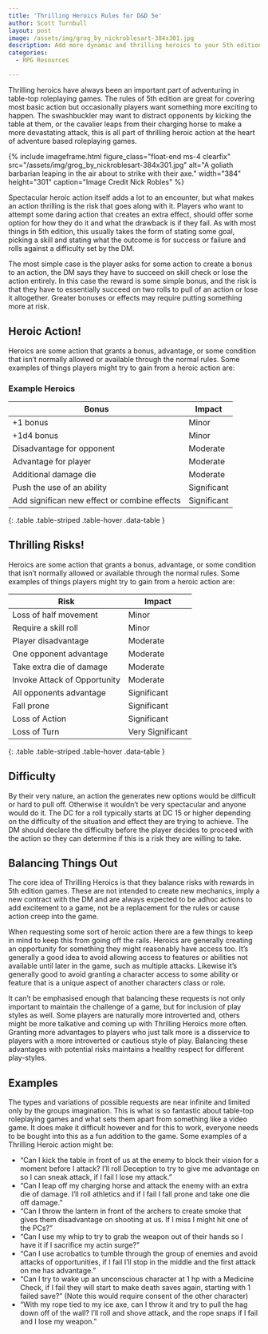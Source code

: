 ```yaml
---
title: 'Thrilling Heroics Rules for D&D 5e'
author: Scott Turnbull
layout: post
image: /assets/img/grog_by_nickroblesart-384x301.jpg
description: Add more dynamic and thrilling heroics to your 5th edition game with these rules.
categories:
  - RPG Resources

---
```


Thrilling heroics have always been an important part of adventuring in table-top roleplaying games. The rules of 5th edition are great for covering most basic action but occasionally players want something more exciting to happen. The swashbuckler may want to distract opponents by kicking the table at them, or the cavalier leaps from their charging horse to make a more devastating attack, this is all part of thrilling heroic action at the heart of adventure based roleplaying games.

{% include imageframe.html
  figure_class="float-end ms-4 clearfix"
  src="/assets/img/grog_by_nickroblesart-384x301.jpg"
  alt="A goliath barbarian leaping in the air about to strike with their axe."
  width="384" height="301"
  caption="Image Credit Nick Robles"
 %}

Spectacular heroic action itself adds a lot to an encounter, but what makes an action thrilling is the risk that goes along with it. Players who want to attempt some daring action that creates an extra effect, should offer some option for how they do it and what the drawback is if they fail. As with most things in 5th edition, this usually takes the form of stating some goal, picking a skill and stating what the outcome is for success or failure and rolls against a difficulty set by the DM.

The most simple case is the player asks for some action to create a bonus to an action, the DM says they have to succeed on skill check or lose the action entirely. In this case the reward is some simple bonus, and the risk is that they have to essentially succeed on two rolls to pull of an action or lose it altogether. Greater bonuses or effects may require putting something more at risk.

## Heroic Action!

Heroics are some action that grants a bonus, advantage, or some condition that isn&#8217;t normally allowed or available through the normal rules. Some examples of things players might try to gain from a heroic action are:

### Example Heroics

|Bonus|Impact|
|--- |--- |
|+1 bonus|Minor|
|+1d4 bonus|Minor|
|Disadvantage for opponent|Moderate|
|Advantage for player|Moderate|
|Additional damage die|Moderate|
|Push the use of an ability|Significant|
|Add significan new effect or combine effects|Significant|
{: .table .table-striped .table-hover .data-table }

## Thrilling Risks!

Heroics are some action that grants a bonus, advantage, or some condition that isn&#8217;t normally allowed or available through the normal rules. Some examples of things players might try to gain from a heroic action are:

|Risk|Impact|
|--- |--- |
|Loss of half movement|Minor|
|Require a skill roll|Minor|
|Player disadvantage|Moderate|
|One opponent advantage|Moderate|
|Take extra die of damage|Moderate|
|Invoke Attack of Opportunity|Moderate|
|All opponents advantage|Significant|
|Fall prone|Significant|
|Loss of Action|Significant|
|Loss of Turn|Very Significant|
{: .table .table-striped .table-hover .data-table }

## Difficulty

By their very nature, an action the generates new options would be difficult or hard to pull off. Otherwise it wouldn&#8217;t be very spectacular and anyone would do it. The DC for a roll typically starts at DC 15 or higher depending on the difficulty of the situation and effect they are trying to achieve. The DM should declare the difficulty before the player decides to proceed with the action so they can determine if this is a risk they are willing to take.

## Balancing Things Out

The core idea of Thrilling Heroics is that they balance risks with rewards in 5th edition games. These are not intended to create new mechanics, imply a new contract with the DM and are always expected to be adhoc actions to add excitement to a game, not be a replacement for the rules or cause action creep into the game.

When requesting some sort of heroic action there are a few things to keep in mind to keep this from going off the rails. Heroics are generally creating an opportunity for something they might reasonably have access too. It&#8217;s generally a good idea to avoid allowing access to features or abilities not available until later in the game, such as multiple attacks. Likewise it&#8217;s generally good to avoid granting a character access to some ability or feature that is a unique aspect of another characters class or role.

It can&#8217;t be emphasised enough that balancing these requests is not only important to maintain the challenge of a game, but for inclusion of play styles as well. Some players are naturally more introverted and, others might be more talkative and coming up with Thrilling Heroics more often. Granting more advantages to players who just talk more is a disservice to players with a more introverted or cautious style of play. Balancing these advantages with potential risks maintains a healthy respect for different play-styles.

## Examples

The types and variations of possible requests are near infinite and limited only by the groups imagination. This is what is so fantastic about table-top roleplaying games and what sets them apart from something like a video game. It does make it difficult however and for this to work, everyone needs to be bought into this as a fun addition to the game. Some examples of a Thrilling Heroic action might be:

  * &#8220;Can I kick the table in front of us at the enemy to block their vision for a moment before I attack? I&#8217;ll roll Deception to try to give me advantage on so I can sneak attack, if I fail I lose my attack.&#8221;
  * &#8220;Can I leap off my charging horse and attack the enemy with an extra die of damage. I&#8217;ll roll athletics and if I fail I fall prone and take one die off damage.&#8221;
  * &#8220;Can I throw the lantern in front of the archers to create smoke that gives them disadvantage on shooting at us. If I miss I might hit one of the PCs?&#8221;
  * &#8220;Can I use my whip to try to grab the weapon out of their hands so I have it if I sacrifice my actin surge?&#8221;
  * &#8220;Can I use acrobatics to tumble through the group of enemies and avoid attacks of opportunities, if I fail I&#8217;ll stop in the middle and the first attack on me has advantage.&#8221;
  * &#8220;Can I try to wake up an unconscious character at 1 hp with a Medicine Check, if I fail they will start to make death saves again, starting with 1 failed save?&#8221; (Note this would require consent of the other character)
  * &#8220;With my rope tied to my ice axe, can I throw it and try to pull the hag down off of the wall? I&#8217;ll roll and shove attack, and the rope snaps if I fail and I lose my weapon.&#8221;